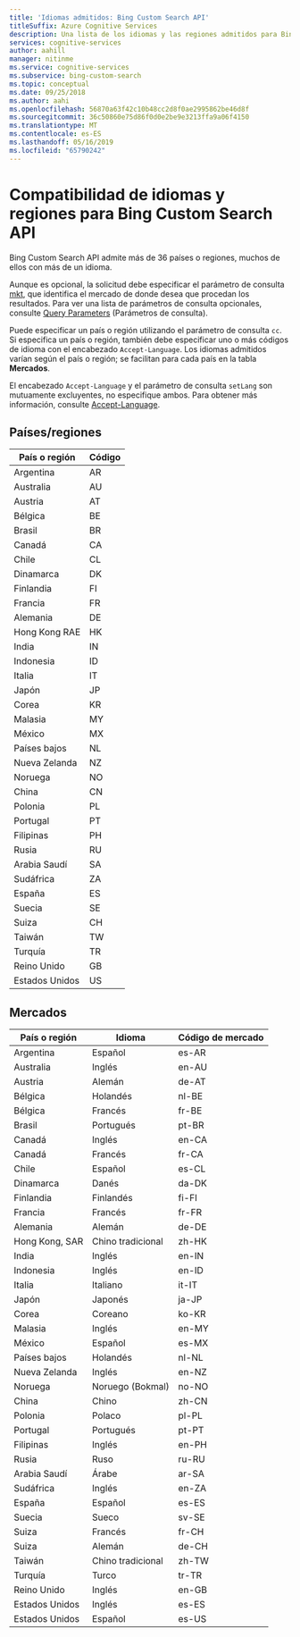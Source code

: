 ```yaml
---
title: 'Idiomas admitidos: Bing Custom Search API'
titleSuffix: Azure Cognitive Services
description: Una lista de los idiomas y las regiones admitidos para Bing Custom Search API.
services: cognitive-services
author: aahill
manager: nitinme
ms.service: cognitive-services
ms.subservice: bing-custom-search
ms.topic: conceptual
ms.date: 09/25/2018
ms.author: aahi
ms.openlocfilehash: 56870a63f42c10b48cc2d8f0ae2995862be46d8f
ms.sourcegitcommit: 36c50860e75d86f0d0e2be9e3213ffa9a06f4150
ms.translationtype: MT
ms.contentlocale: es-ES
ms.lasthandoff: 05/16/2019
ms.locfileid: "65790242"
---
```

# <a name="language-and-region-support-for-the-bing-custom-search-api"></a>Compatibilidad de idiomas y regiones para Bing Custom Search API

Bing Custom Search API admite más de 36 países o regiones, muchos de ellos con más de un idioma.

Aunque es opcional, la solicitud debe especificar el parámetro de consulta [mkt](https://docs.microsoft.com/rest/api/cognitiveservices/bing-custom-search-api-v7-reference#mkt), que identifica el mercado de donde desea que procedan los resultados. Para ver una lista de parámetros de consulta opcionales, consulte [Query Parameters](https://docs.microsoft.com/rest/api/cognitiveservices/bing-custom-search-api-v7-reference#query-parameters) (Parámetros de consulta).

Puede especificar un país o región utilizando el parámetro de consulta `cc`. Si especifica un país o región, también debe especificar uno o más códigos de idioma con el encabezado `Accept-Language`. Los idiomas admitidos varían según el país o región; se facilitan para cada país en la tabla **Mercados**.

El encabezado `Accept-Language` y el parámetro de consulta `setLang` son mutuamente excluyentes, no especifique ambos. Para obtener más información, consulte [Accept-Language](https://docs.microsoft.com/rest/api/cognitiveservices/bing-custom-search-api-v7-reference#acceptlanguage).

## <a name="countriesregions"></a>Países/regiones

|País o región|Código|
|-------|----|
|Argentina|AR|
|Australia|AU|
|Austria|AT|
|Bélgica|BE|
|Brasil|BR|
|Canadá|CA|
|Chile|CL|
|Dinamarca|DK|
|Finlandia|FI|
|Francia|FR|
|Alemania|DE|
|Hong Kong RAE|HK|
|India|IN|
|Indonesia|ID|
|Italia|IT|
|Japón|JP|
|Corea|KR|
|Malasia|MY|
|México|MX|
|Países bajos|NL|
|Nueva Zelanda|NZ|
|Noruega|NO|
|China|CN|
|Polonia|PL|
|Portugal|PT|
|Filipinas|PH|
|Rusia|RU|
|Arabia Saudí|SA|
|Sudáfrica|ZA|
|España|ES|
|Suecia|SE|
|Suiza|CH|
|Taiwán|TW|
|Turquía|TR|
|Reino Unido|GB|
|Estados Unidos|US|


## <a name="markets"></a>Mercados

|País o región|Idioma|Código de mercado|
|-------|--------|-----------|
|Argentina|Español|es-AR|
|Australia|Inglés|en-AU|
|Austria|Alemán|de-AT|
|Bélgica|Holandés|nl-BE|
|Bélgica|Francés|fr-BE|
|Brasil|Portugués|pt-BR|
|Canadá|Inglés|en-CA|
|Canadá|Francés|fr-CA|
|Chile|Español|es-CL|
|Dinamarca|Danés|da-DK|
|Finlandia|Finlandés|fi-FI|
|Francia|Francés|fr-FR|
|Alemania|Alemán|de-DE|
|Hong Kong, SAR|Chino tradicional|zh-HK|
|India|Inglés|en-IN|
|Indonesia|Inglés|en-ID|
|Italia|Italiano|it-IT|
|Japón|Japonés|ja-JP|
|Corea|Coreano|ko-KR|
|Malasia|Inglés|en-MY|
|México|Español|es-MX|
|Países bajos|Holandés|nl-NL|
|Nueva Zelanda|Inglés|en-NZ|
|Noruega|Noruego (Bokmal)|no-NO|
|China|Chino|zh-CN|
|Polonia|Polaco|pl-PL|
|Portugal|Portugués|pt-PT|
|Filipinas|Inglés|en-PH|
|Rusia|Ruso|ru-RU|
|Arabia Saudí|Árabe|ar-SA|
|Sudáfrica|Inglés|en-ZA|
|España|Español|es-ES|
|Suecia|Sueco|sv-SE|
|Suiza|Francés|fr-CH|
|Suiza|Alemán|de-CH|
|Taiwán|Chino tradicional|zh-TW|
|Turquía|Turco|tr-TR|
|Reino Unido|Inglés|en-GB|
|Estados Unidos|Inglés|es-ES|
|Estados Unidos|Español|es-US|
